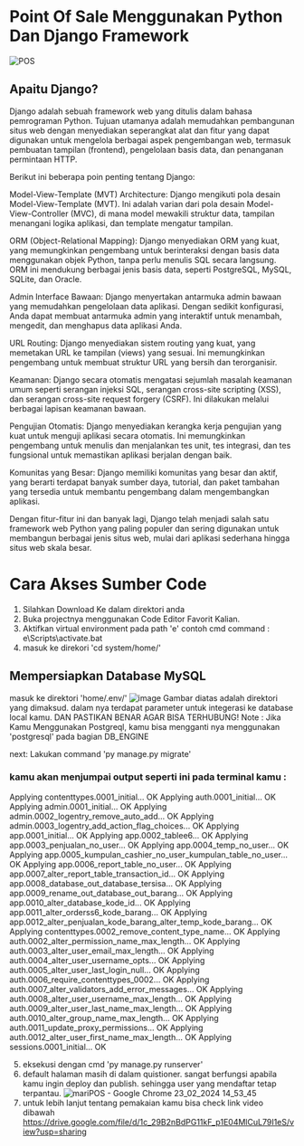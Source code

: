 # Point Of Sale Menggunakan Python Dan Django Framework

![POS](https://github.com/dewo1357/DJANGO_POS/assets/130409621/46886e4f-1109-442a-87a4-1a18ad5cc1c3)


## Apaitu Django?
Django adalah sebuah framework web yang ditulis dalam bahasa pemrograman Python. Tujuan utamanya adalah memudahkan pembangunan situs web dengan menyediakan seperangkat alat dan fitur yang dapat digunakan untuk mengelola berbagai aspek pengembangan web, termasuk pembuatan tampilan (frontend), pengelolaan basis data, dan penanganan permintaan HTTP.

Berikut ini beberapa poin penting tentang Django:

Model-View-Template (MVT) Architecture: Django mengikuti pola desain Model-View-Template (MVT). Ini adalah varian dari pola desain Model-View-Controller (MVC), di mana model mewakili struktur data, tampilan menangani logika aplikasi, dan template mengatur tampilan.

ORM (Object-Relational Mapping): Django menyediakan ORM yang kuat, yang memungkinkan pengembang untuk berinteraksi dengan basis data menggunakan objek Python, tanpa perlu menulis SQL secara langsung. ORM ini mendukung berbagai jenis basis data, seperti PostgreSQL, MySQL, SQLite, dan Oracle.

Admin Interface Bawaan: Django menyertakan antarmuka admin bawaan yang memudahkan pengelolaan data aplikasi. Dengan sedikit konfigurasi, Anda dapat membuat antarmuka admin yang interaktif untuk menambah, mengedit, dan menghapus data aplikasi Anda.

URL Routing: Django menyediakan sistem routing yang kuat, yang memetakan URL ke tampilan (views) yang sesuai. Ini memungkinkan pengembang untuk membuat struktur URL yang bersih dan terorganisir.

Keamanan: Django secara otomatis mengatasi sejumlah masalah keamanan umum seperti serangan injeksi SQL, serangan cross-site scripting (XSS), dan serangan cross-site request forgery (CSRF). Ini dilakukan melalui berbagai lapisan keamanan bawaan.

Pengujian Otomatis: Django menyediakan kerangka kerja pengujian yang kuat untuk menguji aplikasi secara otomatis. Ini memungkinkan pengembang untuk menulis dan menjalankan tes unit, tes integrasi, dan tes fungsional untuk memastikan aplikasi berjalan dengan baik.

Komunitas yang Besar: Django memiliki komunitas yang besar dan aktif, yang berarti terdapat banyak sumber daya, tutorial, dan paket tambahan yang tersedia untuk membantu pengembang dalam mengembangkan aplikasi.

Dengan fitur-fitur ini dan banyak lagi, Django telah menjadi salah satu framework web Python yang paling populer dan sering digunakan untuk membangun berbagai jenis situs web, mulai dari aplikasi sederhana hingga situs web skala besar.

# Cara Akses Sumber Code

1. Silahkan Download Ke dalam direktori anda
2. Buka projectnya menggunakan Code Editor Favorit Kalian.
3. Aktifkan virtual environment pada path 'e'
   contoh cmd command : e\Scripts\activate.bat
4. masuk ke direkori 'cd system/home/'


## Mempersiapkan Database MySQL
masuk ke direktori 'home/.env/'
![image](https://github.com/dewo1357/DJANGO_POS/assets/130409621/84372b35-561f-41e3-985a-d8e1c5f2be3e)
Gambar diatas adalah direktori yang dimaksud. dalam nya terdapat parameter untuk integerasi ke database local kamu. 
DAN PASTIKAN BENAR AGAR BISA TERHUBUNG!
Note : Jika Kamu Menggunakan Postgreql, kamu bisa mengganti nya menggunakan 'postgresql' pada bagian DB_ENGINE

next:
Lakukan command 'py manage.py migrate'

### kamu akan menjumpai output seperti ini pada terminal kamu : 
   Applying contenttypes.0001_initial... OK
   Applying auth.0001_initial... OK
   Applying admin.0001_initial... OK
   Applying admin.0002_logentry_remove_auto_add... OK
   Applying admin.0003_logentry_add_action_flag_choices... OK
  Applying app.0001_initial... OK
  Applying app.0002_tablee6... OK
  Applying app.0003_penjualan_no_user... OK
  Applying app.0004_temp_no_user... OK
  Applying app.0005_kumpulan_cashier_no_user_kumpulan_table_no_user... OK
  Applying app.0006_report_table_no_user... OK
  Applying app.0007_alter_report_table_transaction_id... OK
  Applying app.0008_database_out_database_tersisa... OK
  Applying app.0009_rename_out_database_out_barang... OK
  Applying app.0010_alter_database_kode_id... OK
  Applying app.0011_alter_orderss6_kode_barang... OK
  Applying app.0012_alter_penjualan_kode_barang_alter_temp_kode_barang... OK
  Applying contenttypes.0002_remove_content_type_name... OK
  Applying auth.0002_alter_permission_name_max_length... OK
  Applying auth.0003_alter_user_email_max_length... OK
  Applying auth.0004_alter_user_username_opts... OK
  Applying auth.0005_alter_user_last_login_null... OK
  Applying auth.0006_require_contenttypes_0002... OK
  Applying auth.0007_alter_validators_add_error_messages... OK
  Applying auth.0008_alter_user_username_max_length... OK
  Applying auth.0009_alter_user_last_name_max_length... OK
  Applying auth.0010_alter_group_name_max_length... OK
  Applying auth.0011_update_proxy_permissions... OK
  Applying auth.0012_alter_user_first_name_max_length... OK
  Applying sessions.0001_initial... OK

5. eksekusi dengan cmd 'py manage.py runserver'
6. default halaman masih di dalam quistioner. sangat berfungsi apabila kamu ingin deploy dan publish. sehingga user yang mendaftar tetap terpantau.
![mariPOS - Google Chrome 23_02_2024 14_53_45](https://github.com/dewo1357/DJANGO_POS/assets/130409621/9d8c812c-a63d-43c5-95f6-5c550bcde1f5)
7. untuk lebih lanjut tentang pemakaian kamu bisa check link video dibawah 
https://drive.google.com/file/d/1c_29B2nBdPG11kF_p1E04MlCuL79I1eS/view?usp=sharing

